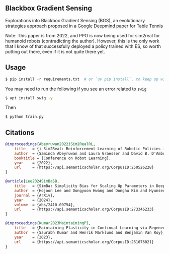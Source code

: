 ## Blackbox Gradient Sensing

Explorations into Blackbox Gradient Sensing (BGS), an evolutionary strategies approach proposed in a [Google Deepmind paper](https://arxiv.org/abs/2207.06572) for Table Tennis

Note: This paper is from 2022, and PPO is now being used for sim2real for humanoid robots (contradicting the author). However, this is the only work that I know of that successfully deployed a policy trained with ES, so worth putting out there, even if it is not quite there yet.

## Usage

```python
$ pip install -r requirements.txt  # or `uv pip install`, to keep up with the times
```

You may need to run the following if you see an error related to `swig`

```bash
$ apt install swig -y
```

Then

```bash
$ python train.py
```

## Citations

```bibtex
@inproceedings{Abeyruwan2022iSim2RealRL,
    title   = {i-Sim2Real: Reinforcement Learning of Robotic Policies in Tight Human-Robot Interaction Loops},
    author  = {Saminda Abeyruwan and Laura Graesser and David B. D'Ambrosio and Avi Singh and Anish Shankar and Alex Bewley and Deepali Jain and Krzysztof Choromanski and Pannag R. Sanketi},
    booktitle = {Conference on Robot Learning},
    year    = {2022},
    url     = {https://api.semanticscholar.org/CorpusID:250526228}
}
```

```bibtex
@article{Lee2024SimBaSB,
    title   = {SimBa: Simplicity Bias for Scaling Up Parameters in Deep Reinforcement Learning},
    author  = {Hojoon Lee and Dongyoon Hwang and Donghu Kim and Hyunseung Kim and Jun Jet Tai and Kaushik Subramanian and Peter R. Wurman and Jaegul Choo and Peter Stone and Takuma Seno},
    journal = {ArXiv},
    year    = {2024},
    volume  = {abs/2410.09754},
    url     = {https://api.semanticscholar.org/CorpusID:273346233}
}
```

```bibtex
@inproceedings{Kumar2023MaintainingPI,
    title   = {Maintaining Plasticity in Continual Learning via Regenerative Regularization},
    author  = {Saurabh Kumar and Henrik Marklund and Benjamin Van Roy},
    year    = {2023},
    url     = {https://api.semanticscholar.org/CorpusID:261076021}
}
```
